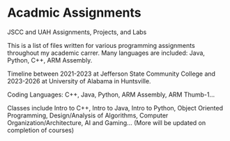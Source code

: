 # Acadmic Assignments
JSCC and UAH Assignments, Projects, and Labs

This is a list of files written for various programming assignments throughout my academic carrer. Many languages are included: Java, Python, C++, ARM Assembly.

Timeline between 2021-2023 at Jefferson State Community College and 2023-2026 at University of Alabama in Huntsville.

Coding Languages: C++, Java, Python, ARM Assembly, ARM Thumb-1...

Classes include Intro to C++, Intro to Java, Intro to Python, Object Oriented Programming, Design/Analysis of Algorithms, Computer Organization/Architecture, AI and Gaming... (More will be updated on completion of courses)
